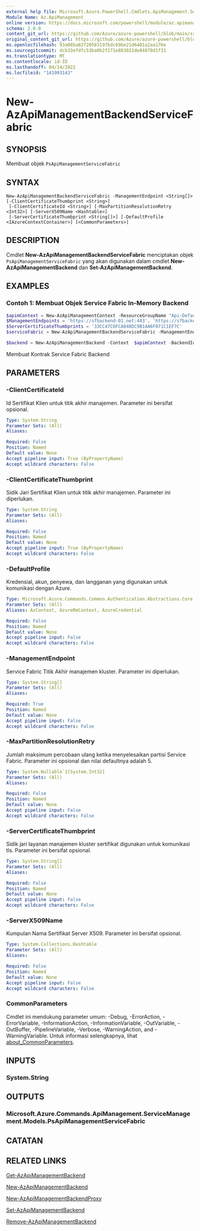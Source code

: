 ```yaml
---
external help file: Microsoft.Azure.PowerShell.Cmdlets.ApiManagement.ServiceManagement.dll-Help.xml
Module Name: Az.ApiManagement
online version: https://docs.microsoft.com/powershell/module/az.apimanagement/new-azapimanagementbackendservicefabric
schema: 2.0.0
content_git_url: https://github.com/Azure/azure-powershell/blob/main/src/ApiManagement/ApiManagement/help/New-AzApiManagementBackendServiceFabric.md
original_content_git_url: https://github.com/Azure/azure-powershell/blob/main/src/ApiManagement/ApiManagement/help/New-AzApiManagementBackendServiceFabric.md
ms.openlocfilehash: 93a08ba82f20583197bdc69be21d6401a2aa176e
ms.sourcegitcommit: dcb33efdfc53ba0b2f271e883021de84878d1f31
ms.translationtype: MT
ms.contentlocale: id-ID
ms.lasthandoff: 04/14/2022
ms.locfileid: "141993143"
---
```

# New-AzApiManagementBackendServiceFabric

## SYNOPSIS
Membuat objek `PsApiManagementServiceFabric`

## SYNTAX

```
New-AzApiManagementBackendServiceFabric -ManagementEndpoint <String[]> [-ClientCertificateThumbprint <String>]
 [-ClientCertificateId <String>] [-MaxPartitionResolutionRetry <Int32>] [-ServerX509Name <Hashtable>]
 [-ServerCertificateThumbprint <String[]>] [-DefaultProfile <IAzureContextContainer>] [<CommonParameters>]
```

## DESCRIPTION

Cmdlet **New-AzApiManagementBackendServiceFabric** menciptakan objek `PsApiManagementServiceFabric` yang akan digunakan dalam cmdlet **New-AzApiManagementBackend** dan **Set-AzApiManagementBackend**.

## EXAMPLES

### Contoh 1: Membuat Objek Service Fabric In-Memory Backend
```powershell
$apimContext = New-AzApiManagementContext -ResourceGroupName "Api-Default-WestUS" -ServiceName "contoso"
$ManagementEndpoints = 'https://sfbackend-01.net:443', 'https://sfbackend-02.net:443'
$ServerCertificateThumbprints = '33CC47C6FCA848DC9B14A6F071C1EF7C'
$serviceFabric = New-AzApiManagementBackendServiceFabric -ManagementEndpoint  $ManagementEndpoints -ClientCertificateThumbprint "33CC47C6FCA848DC9B14A6F071C1EF7C" -ServerX509Name @{"CN=foobar.net" = @('33CC47C6FCA848DC9B14A6F071C1EF7C'); } -ServerCertificateThumbprint $ServerCertificateThumbprints

$backend = New-AzApiManagementBackend -Context  $apimContext -BackendId 123 -Url 'https://contoso.com/awesomeapi' -Protocol http -ServiceFabricCluster $serviceFabric -Description "service fabric backend"
```

Membuat Kontrak Service Fabric Backend

## PARAMETERS

### -ClientCertificateId
Id Sertifikat Klien untuk titik akhir manajemen. Parameter ini bersifat opsional.

```yaml
Type: System.String
Parameter Sets: (All)
Aliases:

Required: False
Position: Named
Default value: None
Accept pipeline input: True (ByPropertyName)
Accept wildcard characters: False
```

### -ClientCertificateThumbprint
Sidik Jari Sertifikat Klien untuk titik akhir manajemen.
Parameter ini diperlukan.

```yaml
Type: System.String
Parameter Sets: (All)
Aliases:

Required: False
Position: Named
Default value: None
Accept pipeline input: True (ByPropertyName)
Accept wildcard characters: False
```

### -DefaultProfile
Kredensial, akun, penyewa, dan langganan yang digunakan untuk komunikasi dengan Azure.

```yaml
Type: Microsoft.Azure.Commands.Common.Authentication.Abstractions.Core.IAzureContextContainer
Parameter Sets: (All)
Aliases: AzContext, AzureRmContext, AzureCredential

Required: False
Position: Named
Default value: None
Accept pipeline input: False
Accept wildcard characters: False
```

### -ManagementEndpoint
Service Fabric Titik Akhir manajemen kluster.
Parameter ini diperlukan.

```yaml
Type: System.String[]
Parameter Sets: (All)
Aliases:

Required: True
Position: Named
Default value: None
Accept pipeline input: False
Accept wildcard characters: False
```

### -MaxPartitionResolutionRetry
Jumlah maksimum percobaan ulang ketika menyelesaikan partisi Service Fabric.
Parameter ini opsional dan nilai defaultnya adalah 5.

```yaml
Type: System.Nullable`1[System.Int32]
Parameter Sets: (All)
Aliases:

Required: False
Position: Named
Default value: None
Accept pipeline input: False
Accept wildcard characters: False
```

### -ServerCertificateThumbprint
Sidik jari layanan manajemen kluster sertifikat digunakan untuk komunikasi tls. Parameter ini bersifat opsional.

```yaml
Type: System.String[]
Parameter Sets: (All)
Aliases:

Required: False
Position: Named
Default value: None
Accept pipeline input: False
Accept wildcard characters: False
```

### -ServerX509Name
Kumpulan Nama Sertifikat Server X509.
Parameter ini bersifat opsional.

```yaml
Type: System.Collections.Hashtable
Parameter Sets: (All)
Aliases:

Required: False
Position: Named
Default value: None
Accept pipeline input: False
Accept wildcard characters: False
```

### CommonParameters
Cmdlet ini mendukung parameter umum: -Debug, -ErrorAction, -ErrorVariable, -InformationAction, -InformationVariable, -OutVariable, -OutBuffer, -PipelineVariable, -Verbose, -WarningAction, and -WarningVariable. Untuk informasi selengkapnya, lihat [about_CommonParameters](http://go.microsoft.com/fwlink/?LinkID=113216).

## INPUTS

### System.String

## OUTPUTS

### Microsoft.Azure.Commands.ApiManagement.ServiceManagement.Models.PsApiManagementServiceFabric

## CATATAN

## RELATED LINKS

[Get-AzApiManagementBackend](./Get-AzApiManagementBackend.md)

[New-AzApiManagementBackend](./New-AzApiManagementBackend.md)

[New-AzApiManagementBackendProxy](./New-AzApiManagementBackendProxy.md)

[Set-AzApiManagementBackend](./Set-AzApiManagementBackend.md)

[Remove-AzApiManagementBackend](./Remove-AzApiManagementBackend.md)
